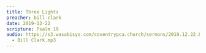 ```yaml
---
title: Three Lights
preacher: bill-clark
date: 2019-12-22
scripture: Psalm 19
audio: https://s3.wasabisys.com/coventrypca.church/sermons/2019.12.22.E Three Lights
  - Bill Clark.mp3
---
```

